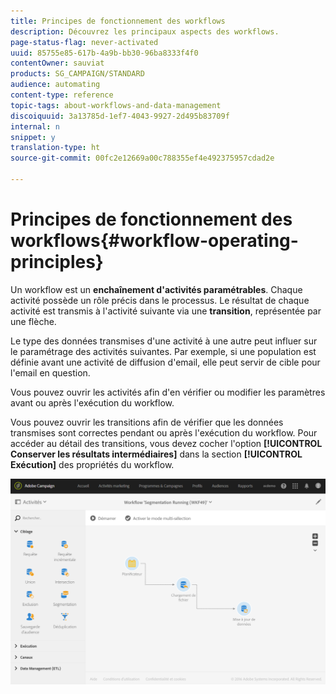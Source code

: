 ```yaml
---
title: Principes de fonctionnement des workflows
description: Découvrez les principaux aspects des workflows.
page-status-flag: never-activated
uuid: 85755e85-617b-4a9b-bb30-96ba8333f4f0
contentOwner: sauviat
products: SG_CAMPAIGN/STANDARD
audience: automating
content-type: reference
topic-tags: about-workflows-and-data-management
discoiquuid: 3a13785d-1ef7-4043-9927-2d495b83709f
internal: n
snippet: y
translation-type: ht
source-git-commit: 00fc2e12669a00c788355ef4e492375957cdad2e

---
```



# Principes de fonctionnement des workflows{#workflow-operating-principles}

Un workflow est un **enchaînement d'activités paramétrables**. Chaque activité possède un rôle précis dans le processus. Le résultat de chaque activité est transmis à l'activité suivante via une **transition**, représentée par une flèche.

Le type des données transmises d'une activité à une autre peut influer sur le paramétrage des activités suivantes. Par exemple, si une population est définie avant une activité de diffusion d'email, elle peut servir de cible pour l'email en question.

Vous pouvez ouvrir les activités afin d'en vérifier ou modifier les paramètres avant ou après l'exécution du workflow.

Vous pouvez ouvrir les transitions afin de vérifier que les données transmises sont correctes pendant ou après l'exécution du workflow. Pour accéder au détail des transitions, vous devez cocher l'option **[!UICONTROL Conserver les résultats intermédiaires]** dans la section **[!UICONTROL Exécution]** des propriétés du workflow.

![](assets/workflow_overview.png)

